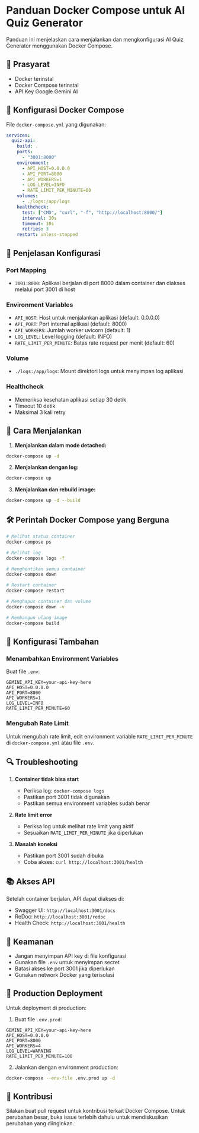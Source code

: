 # Panduan Docker Compose untuk AI Quiz Generator

Panduan ini menjelaskan cara menjalankan dan mengkonfigurasi AI Quiz Generator menggunakan Docker Compose.

## 🐳 Prasyarat

- Docker terinstal
- Docker Compose terinstal
- API Key Google Gemini AI

## 🚀 Konfigurasi Docker Compose

File `docker-compose.yml` yang digunakan:

```yaml
services:
  quiz-api:
    build: .
    ports:
      - "3001:8000"
    environment:
      - API_HOST=0.0.0.0
      - API_PORT=8000
      - API_WORKERS=1
      - LOG_LEVEL=INFO
      - RATE_LIMIT_PER_MINUTE=60
    volumes:
      - ./logs:/app/logs
    healthcheck:
      test: ["CMD", "curl", "-f", "http://localhost:8000/"]
      interval: 30s
      timeout: 10s
      retries: 3
    restart: unless-stopped
```

## 📝 Penjelasan Konfigurasi

### Port Mapping
- `3001:8000`: Aplikasi berjalan di port 8000 dalam container dan diakses melalui port 3001 di host

### Environment Variables
- `API_HOST`: Host untuk menjalankan aplikasi (default: 0.0.0.0)
- `API_PORT`: Port internal aplikasi (default: 8000)
- `API_WORKERS`: Jumlah worker uvicorn (default: 1)
- `LOG_LEVEL`: Level logging (default: INFO)
- `RATE_LIMIT_PER_MINUTE`: Batas rate request per menit (default: 60)

### Volume
- `./logs:/app/logs`: Mount direktori logs untuk menyimpan log aplikasi

### Healthcheck
- Memeriksa kesehatan aplikasi setiap 30 detik
- Timeout 10 detik
- Maksimal 3 kali retry

## 🚀 Cara Menjalankan

1. **Menjalankan dalam mode detached:**
```bash
docker-compose up -d
```

2. **Menjalankan dengan log:**
```bash
docker-compose up
```

3. **Menjalankan dan rebuild image:**
```bash
docker-compose up -d --build
```

## 🛠️ Perintah Docker Compose yang Berguna

```bash
# Melihat status container
docker-compose ps

# Melihat log
docker-compose logs -f

# Menghentikan semua container
docker-compose down

# Restart container
docker-compose restart

# Menghapus container dan volume
docker-compose down -v

# Membangun ulang image
docker-compose build
```

## 🔧 Konfigurasi Tambahan

### Menambahkan Environment Variables

Buat file `.env`:
```env
GEMINI_API_KEY=your-api-key-here
API_HOST=0.0.0.0
API_PORT=8000
API_WORKERS=1
LOG_LEVEL=INFO
RATE_LIMIT_PER_MINUTE=60
```

### Mengubah Rate Limit

Untuk mengubah rate limit, edit environment variable `RATE_LIMIT_PER_MINUTE` di `docker-compose.yml` atau file `.env`.

## 🔍 Troubleshooting

1. **Container tidak bisa start**
   - Periksa log: `docker-compose logs`
   - Pastikan port 3001 tidak digunakan
   - Pastikan semua environment variables sudah benar

2. **Rate limit error**
   - Periksa log untuk melihat rate limit yang aktif
   - Sesuaikan `RATE_LIMIT_PER_MINUTE` jika diperlukan

3. **Masalah koneksi**
   - Pastikan port 3001 sudah dibuka
   - Coba akses: `curl http://localhost:3001/health`

## 📚 Akses API

Setelah container berjalan, API dapat diakses di:
- Swagger UI: `http://localhost:3001/docs`
- ReDoc: `http://localhost:3001/redoc`
- Health Check: `http://localhost:3001/health`

## 🔐 Keamanan

- Jangan menyimpan API key di file konfigurasi
- Gunakan file `.env` untuk menyimpan secret
- Batasi akses ke port 3001 jika diperlukan
- Gunakan network Docker yang terisolasi

## 🚀 Production Deployment

Untuk deployment di production:

1. Buat file `.env.prod`:
```env
GEMINI_API_KEY=your-api-key-here
API_HOST=0.0.0.0
API_PORT=8000
API_WORKERS=4
LOG_LEVEL=WARNING
RATE_LIMIT_PER_MINUTE=100
```

2. Jalankan dengan environment production:
```bash
docker-compose --env-file .env.prod up -d
```

## 🤝 Kontribusi

Silakan buat pull request untuk kontribusi terkait Docker Compose. Untuk perubahan besar, buka issue terlebih dahulu untuk mendiskusikan perubahan yang diinginkan. 
